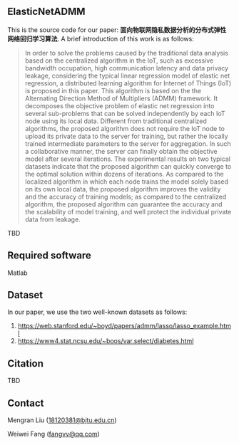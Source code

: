 ## ElasticNetADMM

This is the source code for our paper: **面向物联网隐私数据分析的分布式弹性网络回归学习算法**. A brief introduction of this work is as follows:

>  In order to solve the problems caused by the traditional data analysis based on the centralized algorithm in the IoT, such as excessive bandwidth occupation, high communication latency and data privacy leakage, considering the typical linear regression model of elastic net regression, a distributed learning algorithm for Internet of Things (IoT) is proposed in this paper. This algorithm is based on the the Alternating Direction Method of Multipliers (ADMM) framework. It decomposes the objective problem of elastic net regression into several sub-problems that can be solved independently by each IoT node using its local data. Different from traditional centralized algorithms, the proposed algorithm does not require the IoT node to upload its private data to the server for training, but rather the locally trained intermediate parameters to the server for aggregation. In such a collaborative manner, the server can finally obtain the objective model after several iterations. The experimental results on two typical datasets indicate that the proposed algorithm can quickly converge to the optimal solution within dozens of iterations. As compared to the localized algorithm in which each node trains the model solely based on its own local data, the proposed algorithm improves the validity and the accuracy of training models; as compared to the centralized algorithm, the proposed algorithm can guarantee the accuracy and the scalability of model training, and well protect the individual private data from leakage.

TBD

## Required software

Matlab

## Dataset

In our paper, we use the two well-known datasets as follows:

1. https://web.stanford.edu/~boyd/papers/admm/lasso/lasso_example.html
2. https://www4.stat.ncsu.edu/~boos/var.select/diabetes.html

## Citation

TBD

## Contact

Mengran Liu (18120381@bjtu.edu.cn)

Weiwei Fang (fangvv@qq.com)

